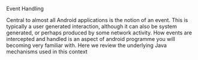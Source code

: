 Event Handling

 Central to almost all Android applications is the notion of an event. This is typically a user generated interaction, although it can also be system generated, or perhaps produced by some network activity. How events are intercepted and handled is an aspect of android programme you will becoming very familiar with. Here we review the underlying Java mechanisms used in this context
